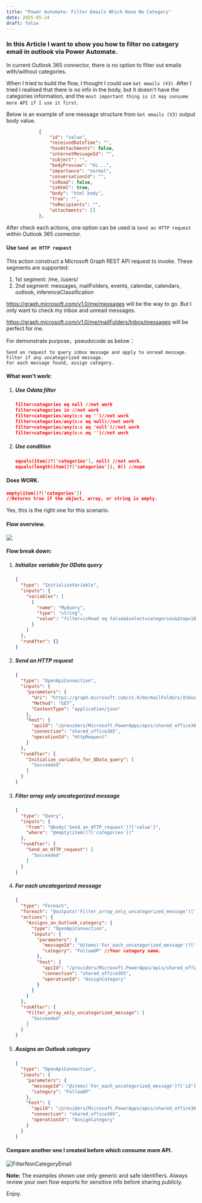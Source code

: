 ```yaml
---
title: "Power Automate: Filter Emails Which Have No Category"
date: 2025-05-24
draft: false
---
```


### In this Article I want to show you how to filter no category email in outlook via Power Automate.

In current Outlook 365 connector, there is no option to filter out emails with/without categories.

When I tried to build the flow, I thought I could use `Get emails (V3)`. After I tried I realised that there is no info in the body, but it doesn't have the categories information, and the `most important thing is it may consume more API if I use it first`.

Below is an example of one message structure from `Get emails (V3)` output body value.

```json
            {
                "id": "value",
                "receivedDateTime": "",
                "hasAttachments": false,
                "internetMessageId": "",
                "subject": "",
                "bodyPreview": "Hi...",
                "importance": "normal",
                "conversationId": "",
                "isRead": false,
                "isHtml": true,
                "body": "html body",
                "from": "",
                "toRecipients": "",
                "attachments": []
            },
```

After check each actions, one option can be used is `Send an HTTP request` within Outlook 365 connector.

#### Use `Send an HTTP request`

This action construct a Microsoft Graph REST API request to invoke. These segments are supported: 

1. 1st segment: /me, /users/ 
2. 2nd segment: messages, mailFolders, events, calendar, calendars, outlook, inferenceClassification

https://graph.microsoft.com/v1.0/me/messages will be the way to go. But I only want to check my inbox and unread messages.

https://graph.microsoft.com/v1.0/me/mailFolders/Inbox/messages will be perfect for me.

For demonstrate purpose，pseudocode as below：

 ```pseudocode
 Send an request to query inbox message and apply to unread message.
 Filter if any uncategorized message.
 For each message found, assign category.
 ```

#### What won't work:

1. ##### Use Odata filter
   
   ```json
   filter=categories eq null //not work
   filter=categories in //not work
   filter=categories/any(c:c eq '')//not work
   filter=categories/any(c:c eq null)//not work
   filter=categories/any(c:c eq 'null')//not work
   filter=categories/any(c:c eq '')//not work
   ```
   
   
   
2. ##### Use condition
   
   ```json
   equals(item()?['categories'], null) //not work.
   equals(length(item()?['categories']), 0)) //nope
   ```

#### Does WORK.

```json
empty(item()?['categories'])
//Returns true if the object, array, or string is empty.
```

Yes, this is the right one for this scenario.

#### Flow overview.

![](/flowOverview.png)

#### Flow break down:

1. ##### Initialize variable for OData query
   
   ```json
   {
     "type": "InitializeVariable",
     "inputs": {
       "variables": [
         {
           "name": "MyQuery",
           "type": "string",
           "value": "filter=isRead eq false&$select=categories&$top=10"
         }
       ]
     },
     "runAfter": {}
   }
   ```
   
   
   
2. ##### Send an HTTP request
   
   ```json
   {
     "type": "OpenApiConnection",
     "inputs": {
       "parameters": {
         "Uri": "https://graph.microsoft.com/v1.0/me/mailFolders/Inbox/messages?$@{variables('MyQuery')}",
         "Method": "GET",
         "ContentType": "application/json"
       },
       "host": {
         "apiId": "/providers/Microsoft.PowerApps/apis/shared_office365",
         "connection": "shared_office365",
         "operationId": "HttpRequest"
       }
     },
     "runAfter": {
       "Initialize_variable_for_OData_query": [
         "Succeeded"
       ]
     }
   }
   ```
   
   
   
3. ##### Filter array only uncategorized message
   
   ```json
   {
     "type": "Query",
     "inputs": {
       "from": "@body('Send_an_HTTP_request')?['value']",
       "where": "@empty(item()?['categories'])"
     },
     "runAfter": {
       "Send_an_HTTP_request": [
         "Succeeded"
       ]
     }
   }
   ```
   
   
   
4. ##### For each uncategorized message
   
   ```json
   {
     "type": "Foreach",
     "foreach": "@outputs('Filter_array_only_uncategorized_message')['body']",
     "actions": {
       "Assigns_an_Outlook_category": {
         "type": "OpenApiConnection",
         "inputs": {
           "parameters": {
             "messageId": "@items('For_each_uncategorized_message')?['id']",
             "category": "FollowUP" //Your category name.
           },
           "host": {
             "apiId": "/providers/Microsoft.PowerApps/apis/shared_office365",
             "connection": "shared_office365",
             "operationId": "AssignCategory"
           }
         }
       }
     },
     "runAfter": {
       "Filter_array_only_uncategorized_message": [
         "Succeeded"
       ]
     }
   }
   ```
   
   
   
5. ##### Assigns an Outlook category
   
   ```json
   {
     "type": "OpenApiConnection",
     "inputs": {
       "parameters": {
         "messageId": "@items('For_each_uncategorized_message')?['id']",
         "category": "FollowUP"
       },
       "host": {
         "apiId": "/providers/Microsoft.PowerApps/apis/shared_office365",
         "connection": "shared_office365",
         "operationId": "AssignCategory"
       }
     }
   }
   ```

#### Compare another one I created before which consume more API.

![FilterNonCategoryEmail](/FilterNonCategoryEmail.gif)

**Note:** The examples shown use only generic and safe identifiers. Always review your own flow exports for sensitive info before sharing publicly.

Enjoy.





